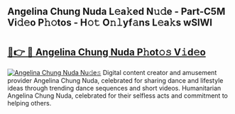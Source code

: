 ## Angelina Chung Nuda L𝚎a𝚔ed N𝚞𝚍e - Part-C5M Vi𝚍𝚎o P𝚑𝚘tos - H𝚘𝚝 O𝚗𝚕yf𝚊ns L𝚎a𝚔s wSlWI

# <h2><a href="http://kf6tmxy.oniu.top/?m=Angelina+Chung+Nuda">🔗👉 🔴 Angelina Chung Nuda P𝚑ot𝚘𝚜 V𝚒d𝚎o</a></h2>

[![Angelina Chung Nuda Nu𝚍e𝚜](https://i.imgur.com/0qMVB7G.gif)](http://kf6tmxy.oniu.top/?m=Angelina+Chung+Nuda)
Digital content creator and amusement provider Angelina Chung Nuda, celebrated for sharing dance and lifestyle ideas through trending dance sequences and short videos. Humanitarian Angelina Chung Nuda, celebrated for their selfless acts and commitment to helping others.  
